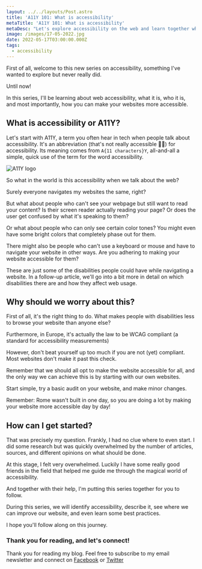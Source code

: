 ```yaml
---
layout: ../../layouts/Post.astro
title: 'A11Y 101: What is accessibility'
metaTitle: 'A11Y 101: What is accessibility'
metaDesc: "Let's explore accessibility on the web and learn together what it exactly is"
image: /images/17-05-2022.jpg
date: 2022-05-17T03:00:00.000Z
tags:
  - accessibility
---
```


First of all, welcome to this new series on accessibility, something I've wanted to explore but never really did.

Until now!

In this series, I'll be learning about web accessibility, what it is, who it is, and most importantly, how you can make your websites more accessible.

## What is accessibility or A11Y?

Let's start with A11Y, a term you often hear in tech when people talk about accessibility.
It's an abbreviation (that's not really accessible 🤦‍♂️) for accessibility.
Its meaning comes from `A{11 characters}Y`, all-and-all a simple, quick use of the term for the word accessibility.

![A11Y logo](https://cdn.hashnode.com/res/hashnode/image/upload/v1651904840401/p4PskE56h.jpeg)

So what in the world is this accessibility when we talk about the web?

Surely everyone navigates my websites the same, right?

But what about people who can't see your webpage but still want to read your content?
Is their screen reader actually reading your page? Or does the user get confused by what it's speaking to them?

Or what about people who can only see certain color tones? You might even have some bright colors that completely phase out for them.

There might also be people who can't use a keyboard or mouse and have to navigate your website in other ways. Are you adhering to making your website accessible for them?

These are just some of the disabilities people could have while navigating a website. In a follow-up article, we'll go into a bit more in detail on which disabilities there are and how they affect web usage.

## Why should we worry about this?

First of all, it's the right thing to do. What makes people with disabilities less to browse your website than anyone else?

Furthermore, in Europe, it's actually the law to be WCAG compliant (a standard for accessibility measurements)

However, don't beat yourself up too much if you are not (yet) compliant.
Most websites don't make it past this check.

Remember that we should all opt to make the website accessible for all, and the only way we can achieve this is by starting with our own websites.

Start simple, try a basic audit on your website, and make minor changes.

Remember: Rome wasn't built in one day, so you are doing a lot by making your website more accessible day by day!

## How can I get started?

That was precisely my question.
Frankly, I had no clue where to even start. I did some research but was quickly overwhelmed by the number of articles, sources, and different opinions on what should be done.

At this stage, I felt very overwhelmed. Luckily I have some really good friends in the field that helped me guide me through the magical world of accessibility.

And together with their help, I'm putting this series together for you to follow.

During this series, we will identify accessibility, describe it, see where we can improve our website, and even learn some best practices.

I hope you'll follow along on this journey.

### Thank you for reading, and let's connect!

Thank you for reading my blog. Feel free to subscribe to my email newsletter and connect on [Facebook](https://www.facebook.com/DailyDevTipsBlog) or [Twitter](https://twitter.com/DailyDevTips1)

